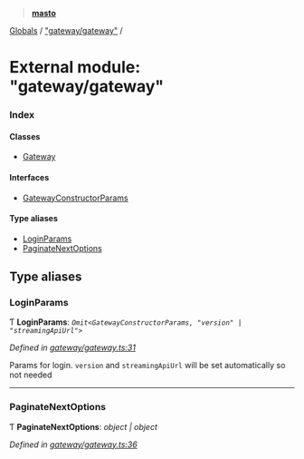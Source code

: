 > **[masto](../README.md)**

[Globals](../globals.md) / ["gateway/gateway"](_gateway_gateway_.md) /

# External module: "gateway/gateway"

### Index

#### Classes

* [Gateway](../classes/_gateway_gateway_.gateway.md)

#### Interfaces

* [GatewayConstructorParams](../interfaces/_gateway_gateway_.gatewayconstructorparams.md)

#### Type aliases

* [LoginParams](_gateway_gateway_.md#loginparams)
* [PaginateNextOptions](_gateway_gateway_.md#paginatenextoptions)

## Type aliases

###  LoginParams

Ƭ **LoginParams**: *`Omit<GatewayConstructorParams, "version" | "streamingApiUrl">`*

*Defined in [gateway/gateway.ts:31](https://github.com/neet/masto.js/blob/aaa534e/src/gateway/gateway.ts#L31)*

Params for login. `version` and `streamingApiUrl` will be set automatically so not needed

___

###  PaginateNextOptions

Ƭ **PaginateNextOptions**: *object | object*

*Defined in [gateway/gateway.ts:36](https://github.com/neet/masto.js/blob/aaa534e/src/gateway/gateway.ts#L36)*